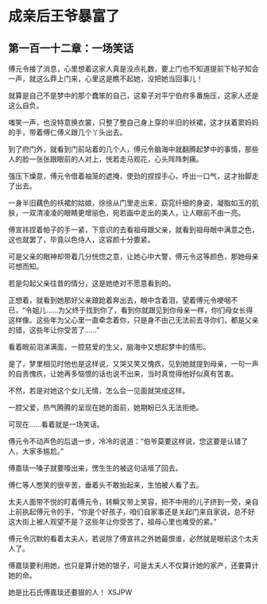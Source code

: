 # 成亲后王爷暴富了 
 ## 第一百一十二章：一场笑话
  傅元令接了消息，心里想着这家人真是没点礼数，要上门也不知道提前下帖子知会一声，就这么莽上门来，心里这是瞧不起她，没把她当回事儿！  
  
 就算是自己不是梦中的那个蠢笨的自己，这辈子对平宁伯府多番施压，这家人还是这么自负。  
  
 嗤笑一声，也没特意换衣裳，只整了整自己身上穿的半旧的袄裙，这才扶着窦妈妈的手，带着傅仁傅义跟几个丫头出去。  
  
 到了府门外，就看到门前站着的几个人，傅元令脑海中就翻腾起梦中的事情，那些人的脸一张张跟眼前的人对上，恍若走马观花，心头阵阵刺痛。  
  
 强压下燥意，傅元令借着袖笼的遮掩，使劲的捏捏手心，呼出一口气，这才抬脚走了出去。  
  
 一身半旧藕色的袄裙的姑娘，徐徐从门里走出来，窈窕纤细的身姿，凝脂如玉的肌肤，一双清凌凌的眼睛更增丽色，宛若画中走出的美人，让人眼前不由一亮。  
  
 傅宣祎捏着帕子的手一紧，下意识的去看祖母跟父亲，就看到祖母眼中满意之色，这也就罢了，毕竟以色侍人，这容颜十分要紧。  
  
 可是父亲的眼神却带着几分恍惚之意，让她心中大警，傅元令这等颜色，那她母亲可想而知。  
  
 若是勾起父亲往昔的情分，这是她绝对不愿意看到的。  
  
 正想着，就看到她那好父亲踉跄着奔出去，眼中含着泪，望着傅元令哽咽不已，“令姐儿……为父终于找到你了，看到你就跟见到你母亲一样，你们母女长得这样像。这些年为父心里一直牵念着你，只是身不由己无法前去寻你们，都是父亲的错，这些年让你受苦了……”  
  
 看着眼前泪涕满面，一腔慈爱的生父，脑海中又想起梦中的情形。  
  
 是了，梦里相见时他也是这样说，又哭又笑又愧疚，见到她就提到母亲，一句一声的自责愧疚，让她再多恼恨的话也说不出来，当时真觉得他好似真有苦衷。  
  
 不然，若是对她这个女儿无情，怎么会一见面就哭成这样。  
  
 一腔父爱，热气腾腾的呈现在她的面前，她期盼已久无法拒绝。  
  
 可现在……看着就是一场笑话。  
  
 傅元令不动声色的后退一步，冷冷的说道：“伯爷莫要这样说，您这要是认错了人，大家多尴尬。”  
  
 傅嘉琰一嗓子就要嚎出来，愣生生的被这句话噎了回去。  
  
 傅仁等人憋笑的很辛苦，垂着头不敢抬起来，生怕被人看了去。  
  
 太夫人面带不悦的盯着傅元令，转瞬又带上笑容，把不中用的儿子挤到一旁，亲自上前执起傅元令的手，“你是个好孩子，咱们自家事还是关起门来自家说，总不好这大街上被人观望不是？这些年让你受苦了，祖母心里也难受的紧。”  
  
 傅元令沉默的看着太夫人，若说除了傅宣祎之外她最恨谁，必然就是眼前这个太夫人了。  
  
 傅嘉琰要利用她，也只是算计她的银子，可是太夫人不仅算计她的家产，还要算计她的命。  
  
 她是比石氏傅嘉琰还要狠的人！ 
XSJPW